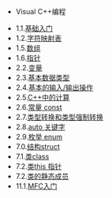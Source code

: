 * Visual C++编程
 - 1.1.[基础入门](1.1.md)
 - 1.2.[字符映射表](1.2.md)
 - 1.5.[数组](1.5.md)
 - 1.6.[指针](1.6.md)
 - 2.2.[变量](2.2.md)
 - 2.3.[基本数据类型](2.3.md)
 - 2.4.[基本的输入/输出操作](2.4.md)
 - 2.5.[C++中的计算](2.5.md)
 - 2.6.[常量 const](2.6.md)
 - 2.7.[类型转换和类型强制转换](2.7.md)
 - 2.8.[auto 关键字](2.8.md)
 - 2.9.[枚举 enum](2.9.md)
 - 7.0.[结构struct](7.0.md)
 - 7.1.[类class](7.1.md)
 - 7.2.[类this 指针](7.2.md)
 - 7.2.[类的静态成员](7.3.md)
 - 11.1.[MFC入门](11.1.md)
